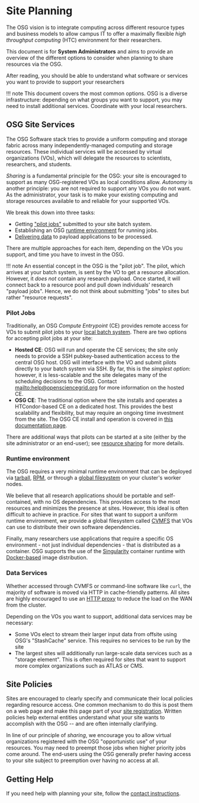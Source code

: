 Site Planning
=============

The OSG vision is to integrate computing across different resource types and business models to allow campus IT to offer
a maximally flexible _high throughput computing_ (HTC) environment for their researchers.

This document is for **System Administrators** and aims to provide an overview of the different options to consider when
planning to share resources via the OSG.

After reading, you should be able to understand what software or services you want to provide to support your
researchers

!!! note
    This document covers the most common options.
    OSG is a diverse infrastructure: depending on what groups you want to support, you may need to install additional
    services.
    Coordinate with your local researchers.

OSG Site Services
-----------------

The OSG Software stack tries to provide a uniform computing and storage fabric across many independently-managed
computing and storage resources.
These individual services will be accessed by virtual organizations (VOs), which will delegate the resources to
scientists, researchers, and students.

_Sharing_ is a fundamental principle for the OSG: your site is encouraged to support as many OSG-registered VOs as
local conditions allow.
_Autonomy_ is another principle: you are not required to support any VOs you do not want.
As the administrator, your task is to make your existing computing and storage resources available to and reliable for
your supported VOs.

We break this down into three tasks:

- Getting ["pilot jobs"](#pilot-jobs) submitted to your site batch system.
- Establishing an OSG [runtime environment](#runtime-environment) for running jobs.
- [Delivering data](#data-services) to payload applications to be processed.

There are multiple approaches for each item, depending on the VOs you support, and time you have to invest in the OSG.

!!! note
    An essential concept in the OSG is the "pilot job".
    The pilot, which arrives at your batch system, is sent by the VO to get a resource allocation.
    However, it _does not_ contain any research payload.
    Once started, it will connect back to a resource pool and pull down individuals' research "payload jobs".
    Hence, we do not think about submitting "jobs" to sites but rather "resource requests".

### Pilot Jobs

Traditionally, an OSG *Compute Entrypoint* (CE) provides remote access for VOs to submit pilot jobs to your
[local batch system](/detailed-overview.md#prepare-the-batch-system).
There are two options for accepting pilot jobs at your site:

- **Hosted CE**: OSG will run and operate the CE services; the site only needs to provide a SSH pubkey-based
   authentication access to the central OSG host.
   OSG will interface with the VO and submit pilots directly to your batch system via SSH.
   By far, this is the _simplest option_: however, it is less-scalable and the site delegates many of the scheduling
   decisions to the OSG.
   Contact <mailto:help@opensciencegrid.org> for more information on the hosted CE.
- **OSG CE**: The traditional option where the site installs and operates a HTCondor-based CE on a dedicated host.
   This provides the best scalability and flexibility, but may require an ongoing time investment from the site.
   The OSG CE install and operation is covered in [this documentation page](compute-element/install-htcondor-ce.md).

There are additional ways that pilots can be started at a site (either by the
site administrator or an end-user); see
[resource sharing](resource-sharing/overview.md) for more details.

### Runtime environment

The OSG requires a very minimal runtime environment that can be deployed via [tarball](/worker-node/install-wn-tarball),
[RPM](/worker-node/install-wn), or through a [global filesystem](/worker-node/install-wn-oasis) on your cluster's worker
nodes.

We believe that all research applications should be portable and self-contained, with no OS dependencies.
This provides access to the most resources and minimizes the presence at sites.
However, this ideal is often difficult to achieve in practice.
For sites that want to support a uniform runtime environment, we provide a global filesystem called
[CVMFS](/worker-node/install-cvmfs) that VOs can use to distribute their own software dependencies.

Finally, many researchers use applications that require a specific OS environment - not just individual dependencies -
that is distributed as a container.
OSG supports the use of the [Singularity](http://singularity.lbl.gov/) container runtime with
[Docker-based](https://hub.docker.com) image distribution.

### Data Services

Whether accessed through CVMFS or command-line software like `curl`, the majority of software is moved via HTTP in
cache-friendly patterns.
All sites are highly encouraged to use an [HTTP proxy](/data/frontier-squid) to reduce the load on the WAN from the
cluster.

Depending on the VOs you want to support, additional data services may be necessary:

- Some VOs elect to stream their larger input data from offsite using OSG's "StashCache" service.
  This requires no services to be run by the site
- The largest sites will additionally run large-scale data services such as a "storage element".
  This is often required for sites that want to support more complex organizations such as ATLAS or CMS.

Site Policies
-------------

Sites are encouraged to clearly specify and communicate their local policies regarding resource access.
One common mechanism to do this is post them on a web page and make this page part of your
[site registration](https://github.com/opensciencegrid/topology/).
Written policies help external entities understand what your site wants to accomplish with the OSG -- and are often
internally clarifying.

In line of our principle of *sharing*, we encourage you to allow virtual organizations registered with the OSG
"opportunistic use" of your resources.
You may need to preempt those jobs when higher priority jobs come around.
The end-users using the OSG generally prefer having access to your site subject to preemption over having no access
at all.

Getting Help
------------

If you need help with planning your site, follow the [contact instructions](common/help.md).
